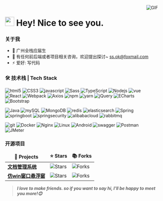 
<img align="right" alt="GIF" src="https://raw.githubusercontent.com/JoeyBling/JoeyBling/master/pic/pusheencode.gif" />

<h1><img src="https://emojis.slackmojis.com/emojis/images/1531849430/4246/blob-sunglasses.gif?1531849430" width="30"/> Hey! Nice to see you.</h1>


### 关于我

- 🌱 广州全栈应届生
- 💬 有任何前后端或者项目相关咨询，欢迎提出探讨~  [ss.ok@foxmail.com](mailto:ss.ok@foxmail.com)
- ⚡ 爱好: 写代码

### 🛠 技术栈 | Tech Stack
<p>
 <img alt="html5" src="https://img.shields.io/badge/-HTML5-E34F26?style=flat-square&logo=html5&logoColor=white" />
 <img alt="CSS3" src="https://img.shields.io/badge/-CSS3-1572B6?style=flat-square&logo=html5&logoColor=white" />
<img alt="javascript" src="https://img.shields.io/badge/-ECMAScript 6-F7DF1E?style=flat-square&logo=typescript&logoColor=white" />
  <img alt="Sass" src="https://img.shields.io/badge/-Sass-CC6699?style=flat-square&logo=sass&logoColor=white" />
<img alt="TypeScript" src="https://img.shields.io/badge/-TypeScript-007ACC?style=flat-square&logo=typescript&logoColor=white" />
<img alt="Nodejs" src="https://img.shields.io/badge/-Nodejs-43853d?style=flat-square&logo=Node.js&logoColor=white" />
<img alt="vue" src="https://img.shields.io/badge/-Vue-5A29E4?style=flat-square&logo=vuedotjs&logoColor=white" />
<img alt="React" src="https://img.shields.io/badge/-React-45b8d8?style=flat-square&logo=react&logoColor=white" />
  <img alt="Webpack" src="https://img.shields.io/badge/-Webpack-8DD6F9?style=flat-square&logo=webpack&logoColor=white" /> 
<img alt="Axios" src="https://img.shields.io/badge/-Axios-7952B3?style=flat-square&logo=axios&logoColor=white" />

<img alt="npm" src="https://img.shields.io/badge/-NPM-CB3837?style=flat-square&logo=npm&logoColor=white" />
 <img alt="yarn" src="https://img.shields.io/badge/-YARN-2C8EBB?style=flat-square&logo=yarn&logoColor=white" />
 <img alt="jQuery" src="https://img.shields.io/badge/-jQuery-0769AD?style=flat-square&logo=jQuery&logoColor=white" />
 <img alt="ECharts" src="https://img.shields.io/badge/-ECharts-AA344D?style=flat-square&logo=apacheecharts&logoColor=white" />
 <img alt="Bootstrap" src="https://img.shields.io/badge/-Bootstrap-7952B3?style=flat-square&logo=bootstrap&logoColor=white" />

</p>
<p>
<img alt="Java" src="https://img.shields.io/badge/-Java-1a73e8?style=flat-square&logo=coffeescript&logoColor=white" />
 <img alt="mySQL" src="https://img.shields.io/badge/-MySQL-4479A1?style=flat-square&logo=mysql&logoColor=white" />
 <img alt="MongoDB" src="https://img.shields.io/badge/-MongoDB-13aa52?style=flat-square&logo=mongodb&logoColor=white" />
<img alt="redis" src="https://img.shields.io/badge/-Redis-FF4438?style=flat-square&logo=redis&logoColor=white" />
<img alt="elasticsearch" src="https://img.shields.io/badge/-Elasticsearch-FF6A00?style=flat-square&logo=elasticsearch&logoColor=white" />
<img alt="Spring" src="https://img.shields.io/badge/-Spring-6DB33F?style=flat-square&logo=spring&logoColor=white" />
<img alt="springboot" src="https://img.shields.io/badge/-Spring Boot-6DB33F?style=flat-square&logo=springboot&logoColor=white" />
<img alt="springsecurity" src="https://img.shields.io/badge/-Spring Security-6DB33F?style=flat-square&logo=springsecurity&logoColor=white" />
<img alt="alibabacloud" src="https://img.shields.io/badge/-Spring Cloud Alibaba-FF6A00?style=flat-square&logo=alibabacloud&logoColor=white" />
<img alt="rabbitmq" src="https://img.shields.io/badge/-RabbitMQ-FF6600?style=flat-square&logo=rabbitmq&logoColor=white" />


</p>
<p>
 <img alt="git" src="https://img.shields.io/badge/-Git-F05032?style=flat-square&logo=git&logoColor=white" />
 <img alt="Docker" src="https://img.shields.io/badge/-Docker-46a2f1?style=flat-square&logo=docker&logoColor=white" />
<img alt="Nginx" src="https://img.shields.io/badge/-Nginx-009639?style=flat-square&logo=nginx&logoColor=white" />
<img alt="Linux" src="https://img.shields.io/badge/-Linux-FCC624?style=flat-square&logo=linux&logoColor=white" />
<img alt="Android" src="https://img.shields.io/badge/-Android-34A853?style=flat-square&logo=android&logoColor=white" />
<img alt="swagger" src="https://img.shields.io/badge/-Swagger-85EA2D?style=flat-square&logo=swagger&logoColor=white" />
<img alt="Postman" src="https://img.shields.io/badge/-Postman-FF6C37?style=flat-square&logo=postman&logoColor=white" />
<img alt="JMeter" src="https://img.shields.io/badge/-JMeter-D22128?style=flat-square&logo=apachejmeter&logoColor=white" />

</p>

<h3>开源项目</h3>
<table>
  <thead align="center">
    <tr border: none;>
      <td><b>🎁 Projects</b></td>
      <td><b>⭐ Stars</b></td>
      <td><b>📚 Forks</b></td>
    </tr>
  </thead>
  <tbody>
    <tr>
      <td><a href="https://gitee.com/mxywds/doc-cloud-share-server"><b>文档管理系统</b></a></td>
      <td><img alt="Stars" src="https://gitee.com/mxywds/doc-cloud-share-server/badge/star.svg?theme=dark"/></td>
       <td><img alt="Forks" src="https://gitee.com/mxywds/doc-cloud-share-server/badge/fork.svg?theme=dark"/></td>
      </tr>
	     <tr>
      <td><a href="https://gitee.com/mxywds/vue-float-window-pro"><b>仿win窗口悬浮窗</b></a></td>
      <td><img alt="Stars" src="https://gitee.com/mxywds/vue-float-window-pro/badge/star.svg?theme=dark"/></td>
       <td><img alt="Forks" src="https://gitee.com/mxywds/vue-float-window-pro/badge/fork.svg?theme=dark"/></td>
   </tr>
  </tbody>
</table>


> ***I love to make friends. so if you want to say hi, I'll be happy to meet you more!😊***
